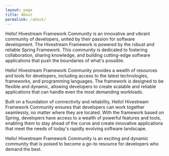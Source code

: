 ```yaml
---
layout: page
title: About
permalink: /about/
---
```


<p>Hello! Hivestream Framework Community is an innovative and vibrant community of developers, united by their passion for software development. The Hivestream Framework is powered by the robust and reliable Spring Framework. This community is dedicated to fostering collaboration, sharing knowledge, and building cutting-edge software applications that push the boundaries of what's possible.
</p>

<p>Hello! Hivestream Framework Community provides a wealth of resources and tools for developers, including access to the latest technologies, frameworks, and programming languages. The framework is designed to be flexible and dynamic, allowing developers to create scalable and reliable applications that can handle even the most demanding workloads.
</p>
  
<p>Built on a foundation of connectivity and reliability, Hello! Hivestream Framework Community ensures that developers can work together seamlessly, no matter where they are located. With the framework based on Spring, developers have access to a wealth of powerful features and tools, enabling them to stay ahead of the curve and create innovative applications that meet the needs of today's rapidly evolving software landscape.
</p>

<p>Hello! Hivestream Framework Community is an exciting and dynamic community that is poised to become a go-to resource for developers who demand the best.
</p>
